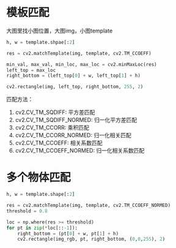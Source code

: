 # 模板匹配

大图里找小图位置，大图img，小图template

```python
h, w = template.shpae[:2]

res = cv2.matchTemplate(img, template, cv2.TM_CCOEFF)

min_val, max_val, min_loc, max_loc = cv2.minMaxLoc(res)
left_top = max_loc
right_bottom = (left_top[0] + w, left_top[1] + h)

cv2.rectangle(img, left_top, right_bottom, 255, 2)
```

匹配方法：

1. cv2.CV_TM_SQDIFF: 平方差匹配
2. cv2.CV_TM_SQDIFF_NORMED: 归一化平方差匹配
3. cv2.CV_TM_CCORR: 乘积匹配
4. cv2.CV_TM_CCORR_NORMED: 归一化相关匹配
5. cv2.CV_TM_CCOEFF: 相关系数匹配
6. cv2.CV_TM_CCOEFF_NORMED: 归一化相关系数匹配

# 多个物体匹配

```python
h, w = template.shape[:2]

res = cv2.matchTemplate(img, template, cv2.TM_CCOEFF_NORMED)
threshold = 0.8

loc = np.where(res >= threshold)
for pt in zip(*loc[::-1]):
    right_bottom = (pt[0] + w, pt[1] + h)
    cv2.rectangle(img_rgb, pt, right_bottom, (0,0,255), 2)
```


